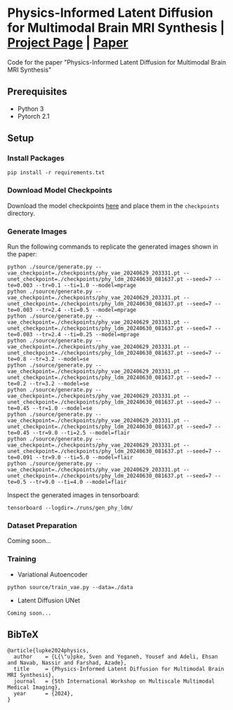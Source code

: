# Physics-Informed Latent Diffusion for Multimodal Brain MRI Synthesis | [Project Page](https://sven-luepke.github.io/phy-ldm-mri/) | [Paper](https://arxiv.org/abs/2409.13532)

Code for the paper "Physics-Informed Latent Diffusion for Multimodal Brain MRI Synthesis"

## Prerequisites
- Python 3
- Pytorch 2.1

## Setup

### Install Packages
```
pip install -r requirements.txt
```

### Download Model Checkpoints
Download the model checkpoints [here](https://drive.google.com/drive/folders/1MmBI_DKFBgfpPQJgUtjH4Y2qVGHu4TMR?usp=drive_link) and place them in the `checkpoints` directory.

### Generate Images
Run the following commands to replicate the generated images shown in the paper:
```
python ./source/generate.py --vae_checkpoint=./checkpoints/phy_vae_20240629_203331.pt --unet_checkpoint=./checkpoints/phy_ldm_20240630_081637.pt --seed=7 --te=0.003 --tr=0.1 --ti=1.0 --model=mprage
python ./source/generate.py --vae_checkpoint=./checkpoints/phy_vae_20240629_203331.pt --unet_checkpoint=./checkpoints/phy_ldm_20240630_081637.pt --seed=7 --te=0.003 --tr=2.4 --ti=0.5 --model=mprage
python ./source/generate.py --vae_checkpoint=./checkpoints/phy_vae_20240629_203331.pt --unet_checkpoint=./checkpoints/phy_ldm_20240630_081637.pt --seed=7 --te=0.003 --tr=2.4 --ti=0.25 --model=mprage
python ./source/generate.py --vae_checkpoint=./checkpoints/phy_vae_20240629_203331.pt --unet_checkpoint=./checkpoints/phy_ldm_20240630_081637.pt --seed=7 --te=0.8 --tr=3.2 --model=se
python ./source/generate.py --vae_checkpoint=./checkpoints/phy_vae_20240629_203331.pt --unet_checkpoint=./checkpoints/phy_ldm_20240630_081637.pt --seed=7 --te=0.2 --tr=3.2 --model=se
python ./source/generate.py --vae_checkpoint=./checkpoints/phy_vae_20240629_203331.pt --unet_checkpoint=./checkpoints/phy_ldm_20240630_081637.pt --seed=7 --te=0.45 --tr=1.0 --model=se
python ./source/generate.py --vae_checkpoint=./checkpoints/phy_vae_20240629_203331.pt --unet_checkpoint=./checkpoints/phy_ldm_20240630_081637.pt --seed=7 --te=0.45 --tr=9.0 --ti=2.5 --model=flair
python ./source/generate.py --vae_checkpoint=./checkpoints/phy_vae_20240629_203331.pt --unet_checkpoint=./checkpoints/phy_ldm_20240630_081637.pt --seed=7 --te=0.091 --tr=9.0 --ti=5.0 --model=flair
python ./source/generate.py --vae_checkpoint=./checkpoints/phy_vae_20240629_203331.pt --unet_checkpoint=./checkpoints/phy_ldm_20240630_081637.pt --seed=7 --te=0.5 --tr=9.0 --ti=4.0 --model=flair
```
Inspect the generated images in tensorboard:
```
tensorboard --logdir=./runs/gen_phy_ldm/
```

### Dataset Preparation
Coming soon...

### Training
- Variational Autoencoder
```
python source/train_vae.py --data=./data
```
- Latent Diffusion UNet
```
Coming soon...
```

## BibTeX
```
@article{lupke2024physics,
  author    = {L{\"u}pke, Sven and Yeganeh, Yousef and Adeli, Ehsan and Navab, Nassir and Farshad, Azade},
  title     = {Physics-Informed Latent Diffusion for Multimodal Brain MRI Synthesis},
  journal   = {5th International Workshop on Multiscale Multimodal Medical Imaging},
  year      = {2024},
}
```
